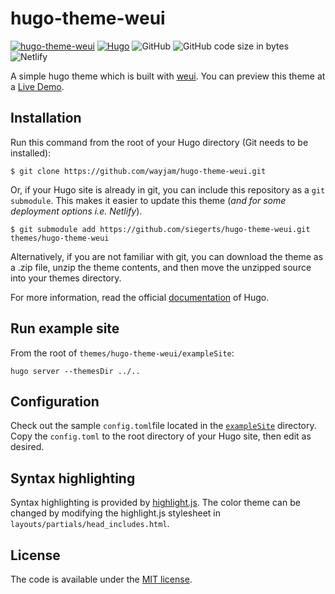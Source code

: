 # hugo-theme-weui

[![hugo-theme-weui](https://img.shields.io/badge/Hugo%20Theme-%40weui-blue)](https://themes.gohugo.io/hugo-theme-weui/)
[![Hugo](https://img.shields.io/badge/Hugo-%5E0.76-orange)](https://gohugo.io/)
![GitHub](https://img.shields.io/github/license/wayjam/hugo-theme-weui)
![GitHub code size in bytes](https://img.shields.io/github/languages/code-size/wayjam/hugo-theme-weui)
![Netlify](https://img.shields.io/netlify/ac8ca626-646f-45a5-86d4-a182877ebb1f)

A simple hugo theme which is built with [weui](https://github.com/Tencent/weui). You can preview this theme at a [Live Demo](https://hugo-weui-demo.netlify.app/).

## Installation

Run this command from the root of your Hugo directory (Git needs to be installed):

```
$ git clone https://github.com/wayjam/hugo-theme-weui.git
```

Or, if your Hugo site is already in git, you can include this repository as a `git submodule`. This makes it easier to update this theme (_and for some deployment options i.e. Netlify_).

```
$ git submodule add https://github.com/siegerts/hugo-theme-weui.git themes/hugo-theme-weui
```

Alternatively, if you are not familiar with git, you can download the theme as a .zip file, unzip the theme contents, and then move the unzipped source into your themes directory.

For more information, read the official [documentation](https://gohugo.io/themes/installing-and-using-themes) of Hugo.

## Run example site

From the root of `themes/hugo-theme-weui/exampleSite`:

```
hugo server --themesDir ../..
```

## Configuration

Check out the sample `config.toml`file located in the [`exampleSite`](https://github.com/wayjam/hugo-theme-weui/tree/master/exampleSite) directory. Copy the `config.toml` to the root directory of your Hugo site, then edit as desired.

## Syntax highlighting

Syntax highlighting is provided by [highlight.js](https://highlightjs.org/). The color theme can be changed by modifying the highlight.js stylesheet in `layouts/partials/head_includes.html`.

## License

The code is available under the [MIT license](https://github.com/wayjam/hugo-theme-weui/blob/master/LICENSE).
